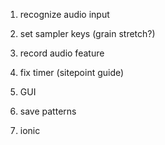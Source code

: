 1. recognize audio input

2. set sampler keys (grain stretch?)  

3. record audio feature

4.  fix timer (sitepoint guide)

5. GUI

6. save patterns

7. ionic  
